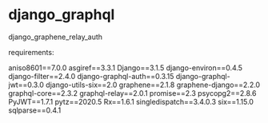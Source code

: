 # django_graphql
django_graphene_relay_auth

requirements:

aniso8601==7.0.0
asgiref==3.3.1
Django==3.1.5
django-environ==0.4.5
django-filter==2.4.0
django-graphql-auth==0.3.15
django-graphql-jwt==0.3.0
django-utils-six==2.0
graphene==2.1.8
graphene-django==2.2.0
graphql-core==2.3.2
graphql-relay==2.0.1
promise==2.3
psycopg2==2.8.6
PyJWT==1.7.1
pytz==2020.5
Rx==1.6.1
singledispatch==3.4.0.3
six==1.15.0
sqlparse==0.4.1

